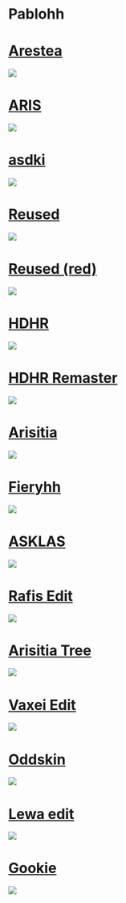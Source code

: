 # Pablohh

# [Arestea](https://b4sedskins.s-ul.eu/oaCm3GxK)
![](https://osu.ppy.sh/ss/18872039/b910)

# [ARIS](https://b4sedskins.s-ul.eu/9AMVeYYA)
![](https://osu.ppy.sh/ss/18610098/464d)

# [asdki](https://b4sedskins.s-ul.eu/zT64rqlP)
![](https://osu.ppy.sh/ss/18147709/9a12)

# [Reused](https://b4sedskins.s-ul.eu/alUx2Wme)
![](https://osu.ppy.sh/ss/18116076/d768)

# [Reused (red)](https://b4sedskins.s-ul.eu/aB4N2PXZ)
![](https://osu.ppy.sh/ss/18116519/20b1)

# [HDHR](https://b4sedskins.s-ul.eu/8NiqKW8s)
![](https://osu.ppy.sh/ss/18046954/c73e)

# [HDHR Remaster](https://b4sedskins.s-ul.eu/Tiqm7xk4)
![](https://osu.ppy.sh/ss/18091632/a658)

# [Arisitia](https://b4sedskins.s-ul.eu/d9rsMEOV)
![](https://osu.ppy.sh/ss/18047027/2ab6)

# [Fieryhh](https://b4sedskins.s-ul.eu/xe5G9zAF)
![](https://osu.ppy.sh/ss/18047039/455c)

# [ASKLAS](https://b4sedskins.s-ul.eu/MZCL7qj2)
![](https://osu.ppy.sh/ss/18047047/9dae)

# [Rafis Edit](https://b4sedskins.s-ul.eu/0anOeDKN)
![](https://osu.ppy.sh/ss/18047056/8d28)

# [Arisitia Tree](https://b4sedskins.s-ul.eu/J8dtKi4Z)
![](https://osu.ppy.sh/ss/18047065/d471)

# [Vaxei Edit](https://b4sedskins.s-ul.eu/5FgchrgW)
![](https://osu.ppy.sh/ss/18047074/6ee0)

# [Oddskin](https://b4sedskins.s-ul.eu/LyYEWOAd)
![](https://osu.ppy.sh/ss/18047086/f4f7)

# [Lewa edit](https://b4sedskins.s-ul.eu/TvHroIK3)
![](https://osu.ppy.sh/ss/18047088/b1ab)

# [Gookie](https://b4sedskins.s-ul.eu/v8jpSN0w)
![](https://osu.ppy.sh/ss/18047104/fc9b)
